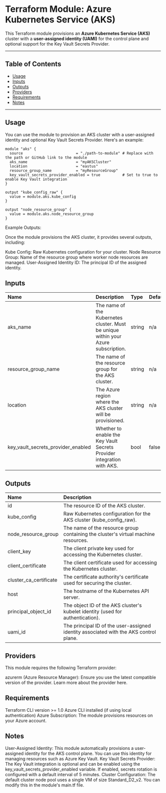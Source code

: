 # Terraform Module: Azure Kubernetes Service (AKS)

This Terraform module provisions an **Azure Kubernetes Service (AKS)** cluster with a **user-assigned identity (UAMI)** for the control plane and optional support for the Key Vault Secrets Provider. 

---

## Table of Contents

- [Usage](#usage)
- [Inputs](#inputs)
- [Outputs](#outputs)
- [Providers](#providers)
- [Requirements](#requirements)
- [Notes](#notes)

---

## Usage

You can use the module to provision an AKS cluster with a user-assigned identity and optional Key Vault Secrets Provider. Here's an example:

```hcl
module "aks" {
  source                        = "./path-to-module" # Replace with the path or GitHub link to the module
  aks_name                      = "myAKSCluster"
  location                      = "eastus"
  resource_group_name           = "myResourceGroup"
  key_vault_secrets_provider_enabled = true          # Set to true to enable Key Vault integration
}

output "kube_config_raw" {
  value = module.aks.kube_config
}

output "node_resource_group" {
  value = module.aks.node_resource_group
}
```

Example Outputs:

Once the module provisions the AKS cluster, it provides several outputs, including:

Kube Config: Raw Kubernetes configuration for your cluster.
Node Resource Group: Name of the resource group where worker node resources are managed.
User-Assigned Identity ID: The principal ID of the assigned identity.

## Inputs

| Name | Description | Type | Default | Required |
| :-- | :-- | :-- | :-- | :-- |
| aks_name | The name of the Kubernetes cluster. Must be unique within your Azure subscription. | string | n/a | Yes |
| resource_group_name | The name of the resource group for the AKS cluster. | string | n/a | Yes |
| location | The Azure region where the AKS cluster will be provisioned. | string | n/a | Yes |
| key_vault_secrets_provider_enabled | Whether to enable the Key Vault Secrets Provider integration with AKS. | bool | false | No |

## Outputs

| Name | Description |
| :-- | :-- |
| id | The resource ID of the AKS cluster. |
| kube_config | Raw Kubernetes configuration for the AKS cluster (kube_config_raw). |
| node_resource_group | The name of the resource group containing the cluster's virtual machine resources. |
| client_key | The client private key used for accessing the Kubernetes cluster. |
| client_certificate | The client certificate used for accessing the Kubernetes cluster. |
| cluster_ca_certificate | The certificate authority's certificate used for securing the cluster. |
| host | The hostname of the Kubernetes API server. |
| principal_object_id | The object ID of the AKS cluster's kubelet identity (used for authentication). |
| uami_id | The principal ID of the user-assigned identity associated with the AKS control plane. |

## Providers

This module requires the following Terraform provider:

azurerm (Azure Resource Manager): Ensure you use the latest compatible version of the provider. Learn more about the provider here.

## Requirements

Terraform CLI version >= 1.0
Azure CLI installed (if using local authentication)
Azure Subscription: The module provisions resources on your Azure account.

## Notes

User-Assigned Identity: This module automatically provisions a user-assigned identity for the AKS control plane. You can use this identity for managing resources such as Azure Key Vault.
Key Vault Secrets Provider: The Key Vault integration is optional and can be enabled using the key_vault_secrets_provider_enabled variable.
If enabled, secrets rotation is configured with a default interval of 5 minutes.
Cluster Configuration: The default cluster node pool uses a single VM of size Standard_D2_v2. You can modify this in the module's main.tf file.
